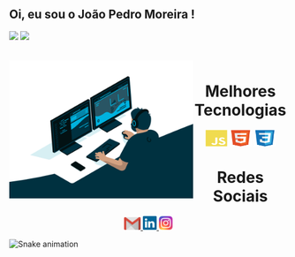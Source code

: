 ## Oi, eu sou o João Pedro Moreira !

<div>
  
  <img  src="https://github-readme-stats.vercel.app/api?username=joaopedro998&show_icons=true&theme=aura&include_all_commits=true&count_private=true"/>
  <img  src="https://github-readme-stats.vercel.app/api/top-langs/?username=joaopedro998&layout=compact&langs_count=16&theme=aura"/>
</div>
<br>

<div  align="center"> 
  <div style="display: inline_block"><br>
    <img align="left" height="250" alt="coding-time" src="code.gif">
    <h1 align="center">Melhores Tecnologias </h1>
    <img align="center" height="30" width="40" alt="js-icon"  src="https://raw.githubusercontent.com/devicons/devicon/master/icons/javascript/javascript-plain.svg">
    <img align="center" height="30" width="40" alt="html-icon" src="https://raw.githubusercontent.com/devicons/devicon/master/icons/html5/html5-original.svg">
    <img align="center" height="30" width="40" alt="css-icon" src="https://raw.githubusercontent.com/devicons/devicon/master/icons/css3/css3-original.svg">
   </div>
    
  
   <h1 align="center">Redes Sociais</h1>
    <a href = "mailto: work.moreirajoaopedro995@gmail.com">
      <img width="30" src="gmail.svg">
    </a>
    <a href = "https://www.linkedin.com/in/joao-pedro-612bba1aa/">
      <img width="25" src="linkedin.svg">
    </a>
    <a href = "https://www.instagram.com/joaopedro9719/">
      <img width="25" src="instagram.png">
    </a>
</div>

![Snake animation](https://github.com/joaopedro998/joaopedro998/blob/output/github-contribution-grid-snake.svg)
